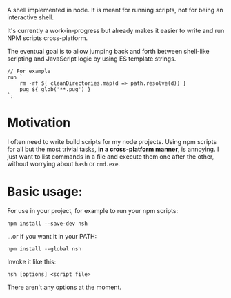 A shell implemented in node.  It is meant for running scripts, not for being an interactive shell.

It's currently a work-in-progress but already makes it easier to write and run NPM scripts cross-platform.

The eventual goal is to allow jumping back and forth between shell-like scripting and JavaScript logic by using ES template strings.

    // For example
    run `
        rm -rf ${ cleanDirectories.map(d => path.resolve(d)) }
        pug ${ glob('**.pug') }
    `;

# Motivation

I often need to write build scripts for my node projects.  Using npm scripts for all but the most trivial tasks, **in a cross-platform manner**, is annoying.
I just want to list commands in a file and execute them one after the other, without worrying about `bash` or `cmd.exe`.

# Basic usage:

For use in your project, for example to run your npm scripts:

    npm install --save-dev nsh

...or if you want it in your PATH:

    npm install --global nsh

Invoke it like this:

    nsh [options] <script file>

There aren't any options at the moment.

<!--
# Flags:

-j Interpret script file as JS.  Transpile with ts-node.
-n NPM scripts mode.  Read the `npm_lifecycle_scripts` environment variable and run the script specified.

NPM scripts mode
{
    "nshScripts": {
        "compile": [

        ]
    },
    "nshOptions": {
        "dir": "npm-scripts"
    }
}
-->